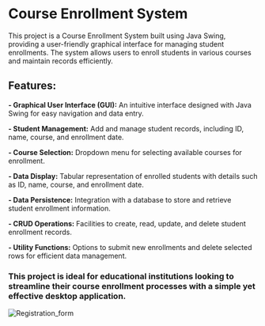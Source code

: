 # Course Enrollment System
This project is a Course Enrollment System built using Java Swing, providing a user-friendly graphical interface for managing student enrollments. The system allows users to enroll students in various courses and maintain records efficiently.

## Features:
**- Graphical User Interface (GUI):** An intuitive interface designed with Java Swing for easy navigation and data entry.

**- Student Management:** Add and manage student records, including ID, name, course, and enrollment date.

**- Course Selection:** Dropdown menu for selecting available courses for enrollment.

**- Data Display:** Tabular representation of enrolled students with details such as ID, name, course, and enrollment date.

**- Data Persistence:** Integration with a database to store and retrieve student enrollment information.

**- CRUD Operations:** Facilities to create, read, update, and delete student enrollment records.

**- Utility Functions:** Options to submit new enrollments and delete selected rows for efficient data management.

### This project is ideal for educational institutions looking to streamline their course enrollment processes with a simple yet effective desktop application.

![Registration_form](https://github.com/user-attachments/assets/d8923c1b-bc24-4125-a282-fab3dae22279)
